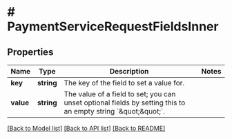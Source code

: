 # # PaymentServiceRequestFieldsInner

## Properties

Name | Type | Description | Notes
------------ | ------------- | ------------- | -------------
**key** | **string** | The key of the field to set a value for. |
**value** | **string** | The value of a field to set; you can unset optional fields by setting this to an empty string &#x60;\&quot;\&quot;&#x60;. |

[[Back to Model list]](../../README.md#models) [[Back to API list]](../../README.md#endpoints) [[Back to README]](../../README.md)
